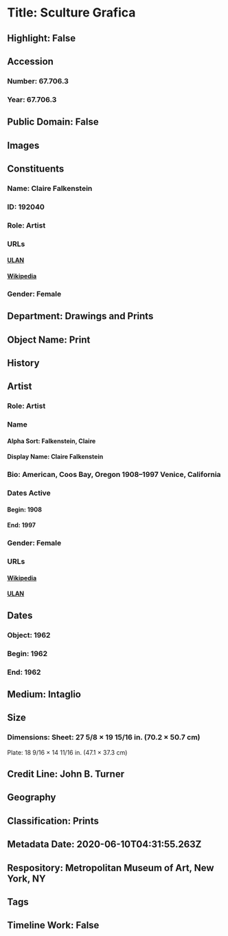 # Title: Sculture Grafica
## Highlight: False
## Accession
### Number: 67.706.3
### Year: 67.706.3
## Public Domain: False
## Images
## Constituents
### Name: Claire Falkenstein
### ID: 192040
### Role: Artist
### URLs
#### [ULAN](http://vocab.getty.edu/page/ulan/500023524)
#### [Wikipedia](https://www.wikidata.org/wiki/Q5125198)
### Gender: Female
## Department: Drawings and Prints
## Object Name: Print
## History
## Artist
### Role: Artist
### Name
#### Alpha Sort: Falkenstein, Claire
#### Display Name: Claire Falkenstein
### Bio: American, Coos Bay, Oregon 1908–1997 Venice, California
### Dates Active
#### Begin: 1908
#### End: 1997
### Gender: Female
### URLs
#### [Wikipedia](https://www.wikidata.org/wiki/Q5125198)
#### [ULAN](http://vocab.getty.edu/page/ulan/500023524)
## Dates
### Object: 1962
### Begin: 1962
### End: 1962
## Medium: Intaglio
## Size
### Dimensions: Sheet: 27 5/8 × 19 15/16 in. (70.2 × 50.7 cm)
Plate: 18 9/16 × 14 11/16 in. (47.1 × 37.3 cm)
## Credit Line: John B. Turner
## Geography
## Classification: Prints
## Metadata Date: 2020-06-10T04:31:55.263Z
## Respository: Metropolitan Museum of Art, New York, NY
## Tags
## Timeline Work: False